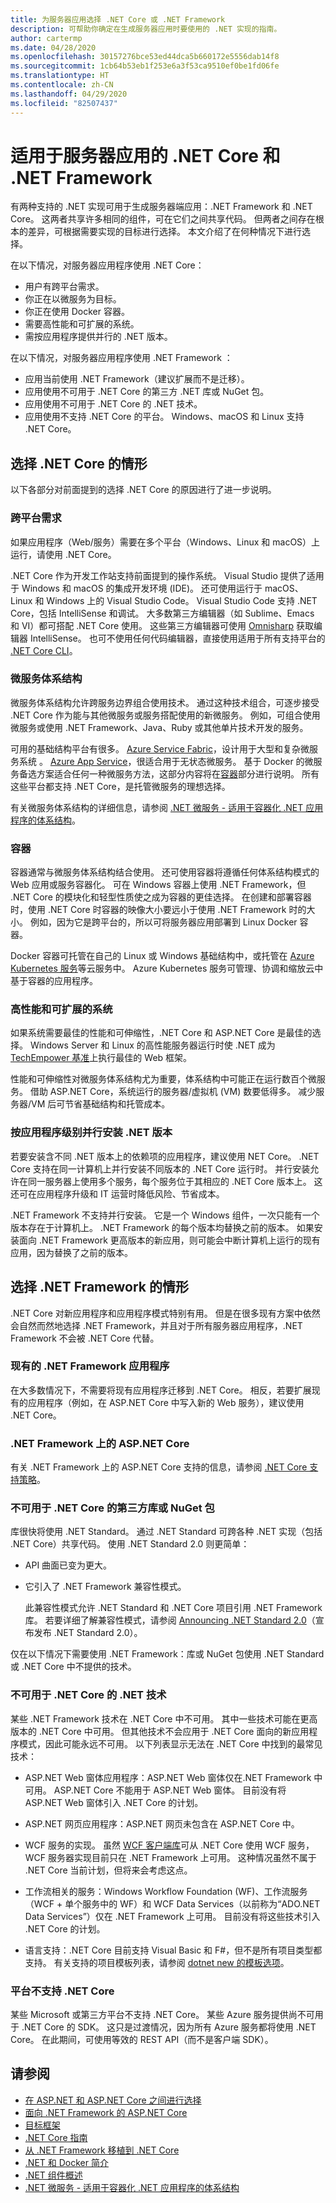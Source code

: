 ```yaml
---
title: 为服务器应用选择 .NET Core 或 .NET Framework
description: 可帮助你确定在生成服务器应用时要使用的 .NET 实现的指南。
author: cartermp
ms.date: 04/28/2020
ms.openlocfilehash: 30157276bce53ed44dca5b660172e5556dab14f8
ms.sourcegitcommit: 1cb64b53eb1f253e6a3f53ca9510ef0be1fd06fe
ms.translationtype: HT
ms.contentlocale: zh-CN
ms.lasthandoff: 04/29/2020
ms.locfileid: "82507437"
---
```

# <a name="net-core-vs-net-framework-for-server-apps"></a>适用于服务器应用的 .NET Core 和 .NET Framework

有两种支持的 .NET 实现可用于生成服务器端应用：.NET Framework 和 .NET Core。 这两者共享许多相同的组件，可在它们之间共享代码。 但两者之间存在根本的差异，可根据需要实现的目标进行选择。 本文介绍了在何种情况下进行选择。

在以下情况，对服务器应用程序使用 .NET Core：

- 用户有跨平台需求。
- 你正在以微服务为目标。
- 你正在使用 Docker 容器。
- 需要高性能和可扩展的系统。
- 需按应用程序提供并行的 .NET 版本。

在以下情况，对服务器应用程序使用 .NET Framework ：

- 应用当前使用 .NET Framework（建议扩展而不是迁移）。
- 应用使用不可用于 .NET Core 的第三方 .NET 库或 NuGet 包。
- 应用使用不可用于 .NET Core 的 .NET 技术。
- 应用使用不支持 .NET Core 的平台。 Windows、macOS 和 Linux 支持 .NET Core。

## <a name="when-to-choose-net-core"></a>选择 .NET Core 的情形

以下各部分对前面提到的选择 .NET Core 的原因进行了进一步说明。

### <a name="cross-platform-needs"></a>跨平台需求

如果应用程序（Web/服务）需要在多个平台（Windows、Linux 和 macOS）上运行，请使用 .NET Core。

.NET Core 作为开发工作站支持前面提到的操作系统。 Visual Studio 提供了适用于 Windows 和 macOS 的集成开发环境 (IDE)。 还可使用运行于 macOS、Linux 和 Windows 上的 Visual Studio Code。 Visual Studio Code 支持 .NET Core，包括 IntelliSense 和调试。 大多数第三方编辑器（如 Sublime、Emacs 和 VI）都可搭配 .NET Core 使用。 这些第三方编辑器可使用 [Omnisharp](https://www.omnisharp.net/) 获取编辑器 IntelliSense。 也可不使用任何代码编辑器，直接使用适用于所有支持平台的 [.NET Core CLI](../core/tools/index.md)。

### <a name="microservices-architecture"></a>微服务体系结构

微服务体系结构允许跨服务边界组合使用技术。 通过这种技术组合，可逐步接受 .NET Core 作为能与其他微服务或服务搭配使用的新微服务。 例如，可组合使用微服务或使用 .NET Framework、Java、Ruby 或其他单片技术开发的服务。

可用的基础结构平台有很多。 [Azure Service Fabric](https://azure.microsoft.com/services/service-fabric/)，设计用于大型和复杂微服务系统 。 [Azure App Service](https://azure.microsoft.com/services/app-service/)，很适合用于无状态微服务。 基于 Docker 的微服务备选方案适合任何一种微服务方法，这部分内容将在[容器](#containers)部分进行说明。 所有这些平台都支持 .NET Core，是托管微服务的理想选择。

有关微服务体系结构的详细信息，请参阅 [.NET 微服务 - 适用于容器化 .NET 应用程序的体系结构](../architecture/microservices/index.md)。

### <a name="containers"></a>容器

容器通常与微服务体系结构结合使用。 还可使用容器将遵循任何体系结构模式的 Web 应用或服务容器化。 可在 Windows 容器上使用 .NET Framework，但 .NET Core 的模块化和轻型性质使之成为容器的更佳选择。 在创建和部署容器时，使用 .NET Core 时容器的映像大小要远小于使用 .NET Framework 时的大小。 例如，因为它是跨平台的，所以可将服务器应用部署到 Linux Docker 容器。

Docker 容器可托管在自己的 Linux 或 Windows 基础结构中，或托管在 [Azure Kubernetes 服务](https://azure.microsoft.com/services/kubernetes-service/)等云服务中。 Azure Kubernetes 服务可管理、协调和缩放云中基于容器的应用程序。

### <a name="high-performance-and-scalable-systems"></a>高性能和可扩展的系统

如果系统需要最佳的性能和可伸缩性，.NET Core 和 ASP.NET Core 是最佳的选择。 Windows Server 和 Linux 的高性能服务器运行时使 .NET 成为 [TechEmpower 基准](https://www.techempower.com/benchmarks/#hw=ph&test=plaintext)上执行最佳的 Web 框架。

性能和可伸缩性对微服务体系结构尤为重要，体系结构中可能正在运行数百个微服务。 借助 ASP.NET Core，系统运行的服务器/虚拟机 (VM) 数要低得多。 减少服务器/VM 后可节省基础结构和托管成本。

### <a name="side-by-side-net-versions-per-application-level"></a>按应用程序级别并行安装 .NET 版本

若要安装含不同 .NET 版本上的依赖项的应用程序，建议使用 NET Core。 .NET Core 支持在同一计算机上并行安装不同版本的 .NET Core 运行时。 并行安装允许在同一服务器上使用多个服务，每个服务位于其相应的 .NET Core 版本上。 这还可在应用程序升级和 IT 运营时降低风险、节省成本。

.NET Framework 不支持并行安装。 它是一个 Windows 组件，一次只能有一个版本存在于计算机上。 .NET Framework 的每个版本均替换之前的版本。 如果安装面向 .NET Framework 更高版本的新应用，则可能会中断计算机上运行的现有应用，因为替换了之前的版本。

## <a name="when-to-choose-net-framework"></a>选择 .NET Framework 的情形

.NET Core 对新应用程序和应用程序模式特别有用。 但是在很多现有方案中依然会自然而然地选择 .NET Framework，并且对于所有服务器应用程序，.NET Framework 不会被 .NET Core 代替。

### <a name="current-net-framework-applications"></a>现有的 .NET Framework 应用程序

在大多数情况下，不需要将现有应用程序迁移到 .NET Core。 相反，若要扩展现有的应用程序（例如，在 ASP.NET Core 中写入新的 Web 服务），建议使用 .NET Core。

### <a name="aspnet-core-on-net-framework"></a>.NET Framework 上的 ASP.NET Core

有关 .NET Framework 上的 ASP.NET Core 支持的信息，请参阅 [.NET Core 支持策略](https://dotnet.microsoft.com/platform/support/policy/dotnet-core)。

### <a name="third-party-libraries-or-nuget-packages-not-available-for-net-core"></a>不可用于 .NET Core 的第三方库或 NuGet 包

库很快将使用 .NET Standard。 通过 .NET Standard 可跨各种 .NET 实现（包括 .NET Core）共享代码。 使用 .NET Standard 2.0 则更简单：

- API 曲面已变为更大。
- 它引入了 .NET Framework 兼容性模式。

  此兼容性模式允许 .NET Standard 和 .NET Core 项目引用 .NET Framework 库。 若要详细了解兼容性模式，请参阅 [Announcing .NET Standard 2.0](https://devblogs.microsoft.com/dotnet/announcing-net-standard-2-0/)（宣布发布 .NET Standard 2.0）。

仅在以下情况下需要使用 .NET Framework：库或 NuGet 包使用 .NET Standard 或 .NET Core 中不提供的技术。

### <a name="net-technologies-not-available-for-net-core"></a>不可用于 .NET Core 的 .NET 技术

某些 .NET Framework 技术在 .NET Core 中不可用。 其中一些技术可能在更高版本的 .NET Core 中可用。 但其他技术不会应用于 .NET Core 面向的新应用程序模式，因此可能永远不可用。 以下列表显示无法在 .NET Core 中找到的最常见技术：

- ASP.NET Web 窗体应用程序：ASP.NET Web 窗体仅在.NET Framework 中可用。 ASP.NET Core 不能用于 ASP.NET Web 窗体。 目前没有将 ASP.NET Web 窗体引入 .NET Core 的计划。

- ASP.NET 网页应用程序：ASP.NET 网页未包含在 ASP.NET Core 中。

- WCF 服务的实现。 虽然 [WCF 客户端库](https://github.com/dotnet/wcf)可从 .NET Core 使用 WCF 服务，WCF 服务器实现目前只在 .NET Framework 上可用。 这种情况虽然不属于 .NET Core 当前计划，但将来会考虑这点。

- 工作流相关的服务：Windows Workflow Foundation (WF)、工作流服务（WCF + 单个服务中的 WF）和 WCF Data Services（以前称为“ADO.NET Data Services”）仅在 .NET Framework 上可用。 目前没有将这些技术引入 .NET Core 的计划。

- 语言支持：.NET Core 目前支持 Visual Basic 和 F#，但不是所有项目类型都支持。 有关支持的项目模板列表，请参阅 [dotnet new 的模板选项](../core/tools/dotnet-new.md#arguments)。

### <a name="platform-doesnt-support-net-core"></a>平台不支持 .NET Core

某些 Microsoft 或第三方平台不支持 .NET Core。 某些 Azure 服务提供尚不可用于 .NET Core 的 SDK。 这只是过渡情况，因为所有 Azure 服务都将使用 .NET Core。 在此期间，可使用等效的 REST API（而不是客户端 SDK）。

## <a name="see-also"></a>请参阅

- [在 ASP.NET 和 ASP.NET Core 之间进行选择](/aspnet/core/choose-aspnet-framework)
- [面向 .NET Framework 的 ASP.NET Core](/aspnet/core/introduction-to-aspnet-core#aspnet-core-targeting-net-framework)
- [目标框架](frameworks.md)
- [.NET Core 指南](../core/index.yml)
- [从 .NET Framework 移植到 .NET Core](../core/porting/index.md)
- [.NET 和 Docker 简介](../core/docker/introduction.md)
- [.NET 组件概述](components.md)
- [.NET 微服务 - 适用于容器化 .NET 应用程序的体系结构](../architecture/microservices/index.md)
